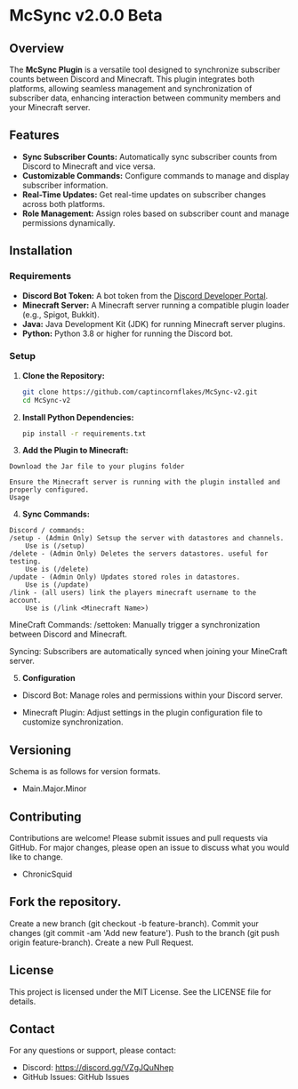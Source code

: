 # McSync v2.0.0 Beta

## Overview

The **McSync Plugin** is a versatile tool designed to synchronize subscriber counts between Discord and Minecraft. This plugin integrates both platforms, allowing seamless management and synchronization of subscriber data, enhancing interaction between community members and your Minecraft server.

## Features

- **Sync Subscriber Counts:** Automatically sync subscriber counts from Discord to Minecraft and vice versa.
- **Customizable Commands:** Configure commands to manage and display subscriber information.
- **Real-Time Updates:** Get real-time updates on subscriber changes across both platforms.
- **Role Management:** Assign roles based on subscriber count and manage permissions dynamically.

## Installation

### Requirements

- **Discord Bot Token:** A bot token from the [Discord Developer Portal](https://discord.com/developers/applications).
- **Minecraft Server:** A Minecraft server running a compatible plugin loader (e.g., Spigot, Bukkit).
- **Java:** Java Development Kit (JDK) for running Minecraft server plugins.
- **Python:** Python 3.8 or higher for running the Discord bot.

### Setup

1. **Clone the Repository:**

    ```sh
    git clone https://github.com/captincornflakes/McSync-v2.git
    cd McSync-v2
    ```
2. **Install Python Dependencies:**

    ```sh
    pip install -r requirements.txt
    ```

3. **Add the Plugin to Minecraft:**
```
Download the Jar file to your plugins folder

Ensure the Minecraft server is running with the plugin installed and properly configured.
Usage

```
4. **Sync Commands:**
```
Discord / commands:
/setup - (Admin Only) Setsup the server with datastores and channels. 
    Use is (/setup)
/delete - (Admin Only) Deletes the servers datastores. useful for testing. 
    Use is (/delete)
/update - (Admin Only) Updates stored roles in datastores. 
    Use is (/update)
/link - (all users) link the players minecraft username to the account. 
    Use is (/link <Minecraft Name>)
```

MineCraft Commands:
/settoken: Manually trigger a synchronization between Discord and Minecraft.

Syncing:
Subscribers are automatically synced when joining your MineCraft server.

5. **Configuration**

- Discord Bot:
Manage roles and permissions within your Discord server.

- Minecraft Plugin:
Adjust settings in the plugin configuration file to customize synchronization.

##  **Versioning**
Schema is as follows for version formats.
- Main.Major.Minor

##  **Contributing**
Contributions are welcome! Please submit issues and pull requests via GitHub. For major changes, please open an issue to discuss what you would like to change.

- ChronicSquid

##  **Fork the repository.**

Create a new branch (git checkout -b feature-branch).
Commit your changes (git commit -am 'Add new feature').
Push to the branch (git push origin feature-branch).
Create a new Pull Request.


##  **License**
This project is licensed under the MIT License. See the LICENSE file for details.

##  **Contact**
For any questions or support, please contact:

- Discord: https://discord.gg/VZgJQuNhep
- GitHub Issues: GitHub Issues